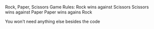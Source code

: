 Rock, Paper, Scissors Game Rules:
                                    Rock wins against Scissors
                                    Scissors wins against Paper
                                    Paper wins agains Rock 

You won't need anything else besides the code  